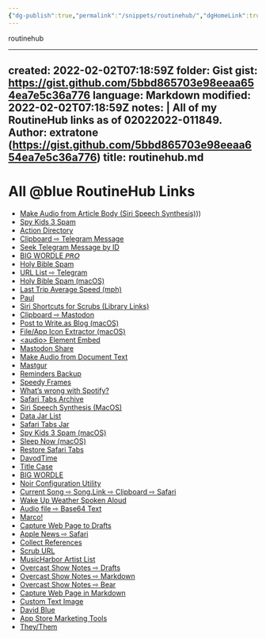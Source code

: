 ```yaml
---
{"dg-publish":true,"permalink":"/snippets/routinehub/","dgHomeLink":true,"dgPassFrontmatter":false}
---
```


routinehub

---
created: 2022-02-02T07:18:59Z
folder: Gist
gist: https://gist.github.com/5bbd865703e98eeaa654ea7e5c36a776
language: Markdown
modified: 2022-02-02T07:18:59Z
notes: |
    All of my RoutineHub links as of 02022022-011849.
    Author: extratone (https://gist.github.com/5bbd865703e98eeaa654ea7e5c36a776)
title: routinehub.md
---

# All @blue RoutineHub Links
- [Make Audio from Article Body (Siri Speech Synthesis)](https://routinehub.co/shortcut/9953/)))
- [Spy Kids 3 Spam](https://routinehub.co/shortcut/10919/)
- [Action Directory](https://routinehub.co/shortcut/10921/)
- [Clipboard ⇨ Telegram Message](https://routinehub.co/shortcut/10929/)
- [Seek Telegram Message by ID](https://routinehub.co/shortcut/10930/)
- [BIG WORDLE 𝘗𝘙𝘖](https://routinehub.co/shortcut/10918/)
- [Holy Bible Spam](https://routinehub.co/shortcut/10925/)
- [URL List ⇨ Telegram](https://routinehub.co/shortcut/10926/)
- [Holy Bible Spam (macOS)](https://routinehub.co/shortcut/10924/)
- [Last Trip Average Speed (mph)](https://routinehub.co/shortcut/10953/)
- [Paul](https://routinehub.co/shortcut/10941/)
- [Siri Shortcuts for Scrubs (Library Links)](https://routinehub.co/shortcut/10978/)
- [Clipboard ⇨ Mastodon](https://routinehub.co/shortcut/10980/)
- [Post to Write.as Blog (macOS)](https://routinehub.co/shortcut/10981/)
- [File/App Icon Extractor (macOS)](https://routinehub.co/shortcut/10982/)
- [&lt;audio&gt; Element Embed](https://routinehub.co/shortcut/9948/)
- [Mastodon Share](https://routinehub.co/shortcut/9776/)
- [Make Audio from Document Text](https://routinehub.co/shortcut/10028/)
- [Mastgur](https://routinehub.co/shortcut/9781/)
- [Reminders Backup](https://routinehub.co/shortcut/10118/)
- [Speedy Frames](https://routinehub.co/shortcut/10775/)
- [What’s wrong with Spotify?](https://routinehub.co/shortcut/10402/)
- [Safari Tabs Archive](https://routinehub.co/shortcut/10774/)
- [Siri Speech Synthesis (MacOS)](https://routinehub.co/shortcut/10583/)
- [Data Jar List](https://routinehub.co/shortcut/10730/)
- [Safari Tabs Jar](https://routinehub.co/shortcut/10868/)
- [Spy Kids 3 Spam (macOS)](https://routinehub.co/shortcut/10873/)
- [Sleep Now (macOS)](https://routinehub.co/shortcut/10867/)
- [Restore Safari Tabs](https://routinehub.co/shortcut/10869/)
- [DavodTime](https://routinehub.co/shortcut/10872/)
- [Title Case](https://routinehub.co/shortcut/10866/)
- [BIG WORDLE](https://routinehub.co/shortcut/10871/)
- [Noir Configuration Utility](https://routinehub.co/shortcut/10917/)
- [Current Song ⇨ Song.Link ⇨ Clipboard ⇨ Safari](https://routinehub.co/shortcut/8940/)
- [Wake Up Weather Spoken Aloud](https://routinehub.co/shortcut/8387/)
- [Audio file ⇨ Base64 Text](https://routinehub.co/shortcut/8914/)
- [Marco!](https://routinehub.co/shortcut/8987/)
- [Capture Web Page to Drafts](https://routinehub.co/shortcut/8994/)
- [Apple News ⇨ Safari](https://routinehub.co/shortcut/8690/)
- [Collect References](https://routinehub.co/shortcut/8913/)
- [Scrub URL](https://routinehub.co/shortcut/8783/)
- [MusicHarbor Artist List](https://routinehub.co/shortcut/8935/)
- [Overcast Show Notes ⇨ Drafts](https://routinehub.co/shortcut/8944/)
- [Overcast Show Notes ⇨ Markdown](https://routinehub.co/shortcut/8943/)
- [Overcast Show Notes ⇨ Bear](https://routinehub.co/shortcut/8942/)
- [Capture Web Page in Markdown](https://routinehub.co/shortcut/9549/)
- [Custom Text Image](https://routinehub.co/shortcut/9284/)
- [David Blue](https://routinehub.co/shortcut/9282/)
- [App Store Marketing Tools](https://routinehub.co/shortcut/9821/)
- [They/Them](https://routinehub.co/shortcut/10511/)
